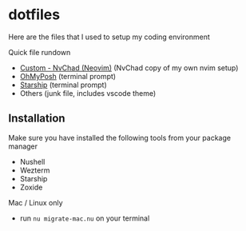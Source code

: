 # dotfiles
Here are the files that I used to setup my coding environment

Quick file rundown
- [Custom - NvChad (Neovim)](https://nvchad.com) (NvChad copy of my own nvim setup)
- [OhMyPosh](https://ohmyposh.dev) (terminal prompt)
- [Starship](https://starship.rs) (terminal prompt)
- Others (junk file, includes vscode theme)


## Installation
Make sure you have installed the following tools from your package manager
- Nushell
- Wezterm
- Starship
- Zoxide

Mac / Linux only
- run `nu migrate-mac.nu` on your terminal
